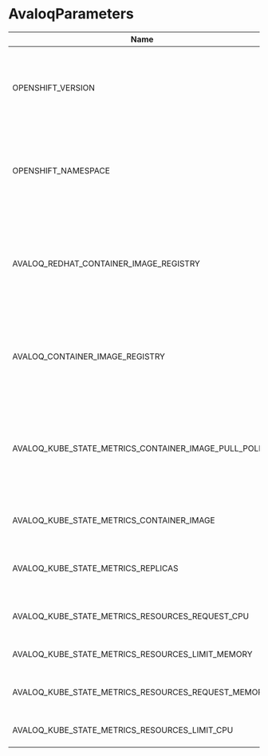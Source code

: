 # AvaloqParameters

| Name                                                  | Description                                                                                                              | Required | Default value                               |
|-------------------------------------------------------|--------------------------------------------------------------------------------------------------------------------------|----------|---------------------------------------------|
| OPENSHIFT_VERSION                                     | OpenShift version where this constellation is deployed to. Valid values are 3 or 4.                                      | true     | 4                                           |
| OPENSHIFT_NAMESPACE                                   | The namespace used on Openshift where this constellation is deployed to.                                                 | true     | acpr-monitoring                             |
| AVALOQ_REDHAT_CONTAINER_IMAGE_REGISTRY                | URL of the container image registry containing the Red Hat images. Must end with "/", unless you set it to null          | false    | registry.service.avaloq.com/                |
| AVALOQ_CONTAINER_IMAGE_REGISTRY                       | URL of the container image registry. Must end with "/", unless you set it to null                                        | false    | registry.service.avaloq.com/                |
| AVALOQ_KUBE_STATE_METRICS_CONTAINER_IMAGE_PULL_POLICY | The pull policy to use for the container image. Valid values are `IfNotPresent` and `Always`, default is `IfNotPresent`. | false    | IfNotPresent                                |
| AVALOQ_KUBE_STATE_METRICS_CONTAINER_IMAGE             | Container image of kube-state-metrics                                                                                    | false    | openshift3/ose-kube-state-metrics:v3.11.465 |
| AVALOQ_KUBE_STATE_METRICS_REPLICAS                    | Number of replicas of kube-state-metrics deployment                                                                      | false    | 1                                           |
| AVALOQ_KUBE_STATE_METRICS_RESOURCES_REQUEST_CPU       | kube-state-metrics memory request                                                                                        | false    | 1024m                                       |
| AVALOQ_KUBE_STATE_METRICS_RESOURCES_LIMIT_MEMORY      | kube-state-metrics memory limit                                                                                          | false    | 2048Mi                                      |
| AVALOQ_KUBE_STATE_METRICS_RESOURCES_REQUEST_MEMORY    | kube-state-metrics memory request                                                                                        | false    | 2048Mi                                      |
| AVALOQ_KUBE_STATE_METRICS_RESOURCES_LIMIT_CPU         | kube-state-metrics CPU limit                                                                                             | false    | 1024m                                       |

